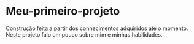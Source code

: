 # Meu-primeiro-projeto
Construção feita a partir dos conhecimentos adquiridos até o momento.
Neste projeto falo um pouco sobre mim e minhas habilidades.
